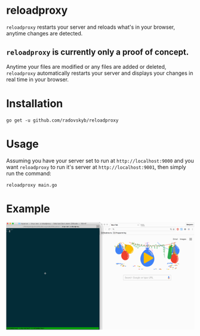 # reloadproxy
`reloadproxy` restarts your server and reloads what's in your browser, anytime changes are detected.

## `reloadproxy` is currently only a proof of concept.

Anytime your files are modified or any files are added or deleted, `reloadproxy` automatically restarts your server and displays your changes in real time in your browser.

# Installation

```shell
go get -u github.com/radovskyb/reloadproxy
```

# Usage

Assuming you have your server set to run at `http://localhost:9000` and you want `reloadproxy` to run it's server at `http://localhost:9001`, then simply run the command:
```shell
reloadproxy main.go
```

# Example

![reloadproxy.gif](https://github.com/radovskyb/reloadproxy/blob/master/reloadproxy.gif)
